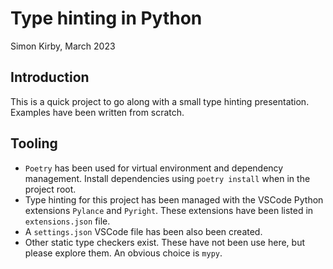 # Type hinting in Python

Simon Kirby, March 2023

## Introduction

This is a quick project to go along with a small type hinting presentation. Examples have been written from scratch.

## Tooling

- `Poetry` has been used for virtual environment and dependency management. Install dependencies using `poetry install` when in the project root.
- Type hinting for this project has been managed with the VSCode Python extensions `Pylance` and `Pyright`. These extensions have been listed in `extensions.json` file.
- A `settings.json` VSCode file has been also been created.
- Other static type checkers exist. These have not been use here, but please explore them. An obvious choice is `mypy`.
